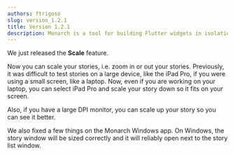 ```yaml
---
authors: ftrigoso
slug: version_1.2.1
title: Version 1.2.1
description: Monarch is a tool for building Flutter widgets in isolation. It makes it easy to build, test and debug complex UIs.
---
```


We just released the **Scale** feature.

Now you can scale your stories, i.e. zoom in or out your stories. Previously, it was 
difficult to test stories on a large device, like the iPad Pro, if you were using a 
small screen, like a laptop. Now, even if you are working on your laptop, you can 
select iPad Pro and scale your story down so it fits on your screen.

Also, if you have a large DPI monitor, you can scale up your story so you can see 
it better.

We also fixed a few things on the Monarch Windows app. On Windows, the story window 
will be sized correctly and it will reliably open next to the story list window.
